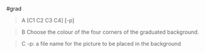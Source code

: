 #grad

>A [C1 C2 C3 C4] [-p]

>B Choose the colour of the four corners of the graduated background. 

>C -p: a file name for the picture to be placed in the background
